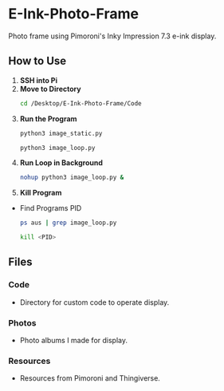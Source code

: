 # E-Ink-Photo-Frame
Photo frame using Pimoroni's Inky Impression 7.3 e-ink display.

## How to Use
1. **SSH into Pi**
2. **Move to Directory**
   ```bash
   cd /Desktop/E-Ink-Photo-Frame/Code
   ```
4. **Run the Program**
   ```bash
   python3 image_static.py
   ```
   ```bash
   python3 image_loop.py
   ```
5. **Run Loop in Background**
   ```bash
   nohup python3 image_loop.py &
   ```
6. **Kill Program**
  * Find Programs PID
    ```bash
    ps aus | grep image_loop.py
    ```
    ```bash
    kill <PID>
    ```

## Files
### Code
* Directory for custom code to operate display.
### Photos
* Photo albums I made for display.
### Resources
* Resources from Pimoroni and Thingiverse.
